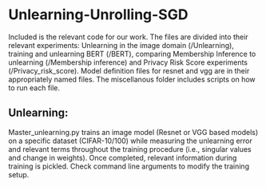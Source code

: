 # Unlearning-Unrolling-SGD

Included is the relevant code for our work. The files are divided into their relevant experiments: Unlearning in the image domain (/Unlearning), training and unlearning BERT (/BERT), comparing Membership Inference to unlearning (/Membership inference) and Privacy Risk Score experiments (/Privacy_risk_score). Model definition files for resnet and vgg are in their appropriately named files. The miscellanous folder includes scripts on how to run each file.


## Unlearning:
Master_unlearning.py trains an image model (Resnet or VGG based models) on a specific dataset (CIFAR-10/100) while measuring the unlearning error and relevant terms throughout the training procedure (i.e., singular values and change in weights). Once completed, relevant information during training is pickled. Check command line arguments to modify the training setup.
